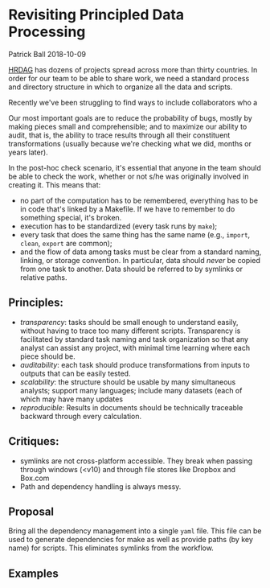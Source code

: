 # Revisiting Principled Data Processing

Patrick Ball
2018-10-09

[HRDAG](https://hrdag.org) has dozens of projects spread across more than thirty countries. In order for our team to be able to share work, we need a standard process and directory structure in which to organize all the data and scripts.

Recently we've been struggling to find ways to include collaborators who a

Our most important goals are to reduce the probability of bugs, mostly by making pieces small and comprehensible; and to maximize our ability to audit, that is, the ability to trace results through all their constituent transformations (usually because we're checking what we did, months or years later).

In the post-hoc check scenario, it's essential that anyone in the team should be able to check the work, whether or not s/he was originally involved in creating it. This means that:

* no part of the computation has to be remembered, everything has to be in code that's linked by a Makefile. If we have to remember to do something special, it's broken.
* execution has to be standardized (every task runs by `make`);
* every task that does the same thing has the same name (e.g., `import`, `clean`, `export` are common);
* and the flow of data among tasks must be clear from a standard naming, linking, or storage convention. In particular, data should _never_ be copied from one task to another. Data should be referred to by symlinks or relative paths.


## Principles:
* _transparency_: tasks should be small enough to understand easily, without having to trace too many different scripts. Transparency is facilitated by standard task naming and task organization so that any analyst can assist any project, with minimal time learning where each piece should be.
* _auditability_: each task should produce transformations from inputs to outputs that can be easily tested.
* _scalability_: the structure should be usable by many simultaneous analysts; support many languages; include many datasets (each of which may have many updates
* _reproducible_: Results in documents should be technically traceable backward through every calculation.

## Critiques:
* symlinks are not cross-platform accessible. They break when passing through windows (<v10) and through file stores like Dropbox and Box.com
* Path and dependency handling is always messy.

## Proposal
Bring all the dependency management into a single `yaml` file. This file can be used to generate dependencies for make as well as provide paths (by key name) for scripts. This eliminates symlinks from the workflow.

## Examples

###

